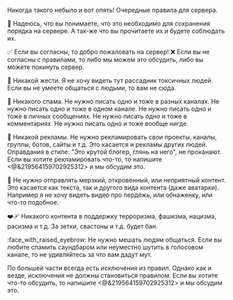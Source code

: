 Никогда такого небыло и вот опять! Очередные правила для сервера. 

🙏 Надеюсь, что вы понимаете, что это необходимо для сохранения порядка на сервере. А так-же что вы прочитаете их и будете соблюдать их.

:white_check_mark: Если вы согласны, то добро пожаловать на сервер!
:x: Если вы не согласны с правилами, то либо мы можем это обсудить, либо вы можете покинуть сервер.

:anger: Никакой жести. Я не хочу видеть тут рассадник токсичных людей. Если вы не умеете общаться с людьми, то вам не сюда.

:loudspeaker: Никакого спама. Не нужно писать одно и тоже в разных каналах. Не нужно писать одно и тоже в одном канале. Не нужно писать одно и тоже в личных сообщениях. Не нужно писать одно и тоже в комментариях. Не нужно писать одно и тоже вообще нигде.

:newspaper: Никакой рекламы. Не нужно рекламировать свои проекты, каналы, группы, ботов, сайты и т.д. Это касается и рекламы других людей. Оправдания в стиле: "Это крутой блогер, глянь на него", не проканают. Если вы хотите рекламировать что-то, то напишите <@&219564159702925312> и мы обсудим это.

:dash: Не нужно отправлять мерзкий, откровенный, или неприятный контент. Это касается как текста, так и другого вида контента (даже аватарки). Например я не хочу видеть видео про пердёжь, или обнаженку, или что-то подобное.

:mending_heart: Никакого контента в поддержку терроризма, фашизма, нацизма, расизма и т.д. За зетки, свастоны и т.д. будет бан.

:face_with_raised_eyebrow: Не нужно мешать людям общаться. Если вы любите спамить саундбаром или неуместно шутить в голосовом канале, то не удивляйтесь за что вам дадут мут.

По большей части всегда есть исключения из правил. Однако как и везде, исключения не должны становиться правилом. Если вы хотите что-то обсудить, то напишите <@&219564159702925312> и мы обсудим это.